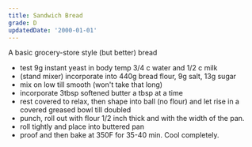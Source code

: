 ```yaml
---
title: Sandwich Bread
grade: D
updatedDate: '2000-01-01'
---
```

A basic grocery-store style (but better) bread

- test 9g instant yeast in body temp 3/4 c water and 1/2 c milk
- (stand mixer) incorporate into 440g bread flour, 9g salt, 13g sugar
- mix on low till smooth (won't take that long)
- incorporate 3tbsp softened butter a tbsp at a time
- rest covered to relax, then shape into ball (no flour) and let rise in a covered greased bowl till doubled
- punch, roll out with flour 1/2 inch thick and with the width of the pan.
- roll tightly and place into buttered pan
- proof and then bake at 350F for 35-40 min. Cool completely.